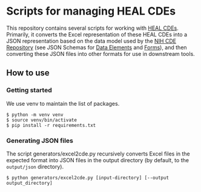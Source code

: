 # Scripts for managing HEAL CDEs

This repository contains several scripts for working with [HEAL CDEs].
Primarily, it converts the Excel representation of these HEAL CDEs into
a JSON representation based on the data model used by the 
[NIH CDE Repository] (see JSON Schemas for [Data Elements] and [Forms]),
and then converting these JSON files into other formats for use in
downstream tools.

## How to use

### Getting started

We use venv to maintain the list of packages.

```shell
$ python -m venv venv
$ source venv/bin/activate
$ pip install -r requirements.txt
```

### Generating JSON files

The script generators/excel2cde.py recursively converts Excel files in the
expected format into JSON files in the output directory (by default, to the
`output/json` directory).

```shell
$ python generators/excel2cde.py [input-directory] [--output output_directory]
```

  [HEAL CDEs]: https://heal.nih.gov/data/common-data-elements
  [NIH CDE Repository]: https://cde.nlm.nih.gov/
  [Data Elements]: https://cde.nlm.nih.gov/schema/de
  [Forms]: https://cde.nlm.nih.gov/schema/form